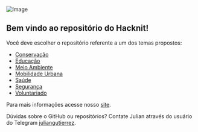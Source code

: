 ![Image](http://hacknit.com.br/wp-content/uploads/2018/07/logo-h-mini.png)

## Bem vindo ao repositório do Hacknit!

Você deve escolher o repositório referente a um dos temas propostos:

- [Conservação](url)
- [Educação](url)
- [Meio Ambiente](url)
- [Mobilidade Urbana](url)
- [Saúde](url)
- [Segurança](url)
- [Voluntariado](url)


Para mais informações acesse nosso [site](http://hacknit.com.br).

Dúvidas sobre o GitHub ou repositórios? Contate Julian através do usuário do Telegram [juliangutierrez](http://t.me/juliangutierrez).
